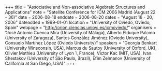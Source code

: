 +++
title = "Associative and Non-associative Algebraic Structures and Applications"
note = "Satellite Conference for ICM 2006 Madrid (August 22 - 30)"
date = 2006-08-18
enddate = 2006-08-20
dates = "August 18 - 20, 2006"
dateadded = 1999-01-01
location = "University of Oviedo, Oviedo, Spain"
webpage = "http://orion.ciencias.uniovi.es/icmoviedo/"
organisers = "José Antonio Cuenca Mira (University of Málaga), Alberto Elduque Palomo (University of Zaragoza), Santos González Jiménez (Oviedo University), Consuelo Martínez López (Oviedo University)"
speakers = "Georgia Benkart (University Winsconsin, USA), Marcus du Sautoy (University of Oxford, UK), Olivier Mathieu (University of Lyon 1, France), Victor Kac (MIT, USA), Ivan Shestakov (University of São Paulo, Brazil), Efim Zelmanov (University of California at San Diego, USA)"
+++
